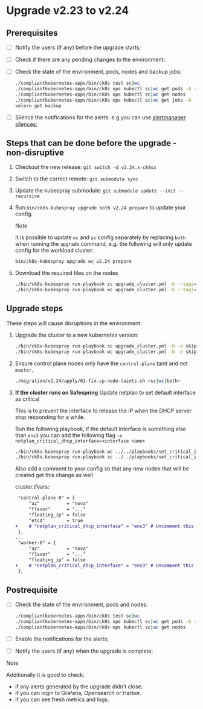 # Upgrade v2.23 to v2.24

## Prerequisites

- [ ] Notify the users (if any) before the upgrade starts;
- [ ] Check if there are any pending changes to the environment;
- [ ] Check the state of the environment, pods, nodes and backup jobs:

    ```bash
    ./compliantkubernetes-apps/bin/ck8s test sc|wc
    ./compliantkubernetes-apps/bin/ck8s ops kubectl sc|wc get pods -A -o custom-columns=NAMESPACE:metadata.namespace,POD:metadata.name,READY-false:status.containerStatuses[*].ready,REASON:status.containerStatuses[*].state.terminated.reason | grep false | grep -v Completed
    ./compliantkubernetes-apps/bin/ck8s ops kubectl sc|wc get nodes
    ./compliantkubernetes-apps/bin/ck8s ops kubectl sc|wc get jobs -A
    velero get backup
    ```

- [ ] Silence the notifications for the alerts. e.g you can use [alertmanager silences](https://prometheus.io/docs/alerting/latest/alertmanager/#silences);

## Steps that can be done before the upgrade - non-disruptive

1. Checkout the new release: `git switch -d v2.24.x-ck8sx`

1. Switch to the correct remote: `git submodule sync`

1. Update the kubespray submodule: `git submodule update --init --recursive`

1. Run `bin/ck8s-kubespray upgrade both v2.24 prepare` to update your config.

    > [!NOTE]
    > It is possible to update `wc` and `sc` config separately by replacing `both` when running the `upgrade` command, e.g. the following will only update config for the workload cluster:
    > ```bash
    > bin/ck8s-kubespray upgrade wc v2.24 prepare
    > ```

1. Download the required files on the nodes

    ```bash
    ./bin/ck8s-kubespray run-playbook sc upgrade_cluster.yml -b --tags=download
    ./bin/ck8s-kubespray run-playbook wc upgrade_cluster.yml -b --tags=download
    ```

## Upgrade steps

These steps will cause disruptions in the environment.

1. Upgrade the cluster to a new kubernetes version:

    ```bash
    ./bin/ck8s-kubespray run-playbook sc upgrade_cluster.yml -b -e skip_downloads=true
    ./bin/ck8s-kubespray run-playbook wc upgrade_cluster.yml -b -e skip_downloads=true
    ```

1. Ensure control plane nodes only have the `control-plane` taint and not `master`.

    ```bash
    ./migration/v2.24/apply/01-fix-cp-node-taints.sh <sc|wc|both>
    ```

1. **If the cluster runs on Safespring** Update netplan to set default interface as critical

    This is to prevent the interface to release the IP when the DHCP server stop responding for a while.

    Run the following playbook, if the default interface is something else than `ens3` you can add the following flag `-e netplan_critical_dhcp_interface=<interface name>`

    ```bash
    ./bin/ck8s-kubespray run-playbook wc ../../playbooks/set_critical_interface.yml -e netplan_critical_dhcp_interface=ens3
    ./bin/ck8s-kubespray run-playbook sc ../../playbooks/set_critical_interface.yml -e netplan_critical_dhcp_interface=ens3
    ```

    Also add a comment to your config so that any new nodes that will be created get this change as well

    cluster.tfvars:

    ```diff
     "control-plane-0" = {
         "az"          = "nova"
         "flavor"      = "..."
         "floating_ip" = false
         "etcd"        = true
    +    # "netplan_critical_dhcp_interface" = "ens3" # Uncomment this when creating new nodes
     },
    ...
     "worker-0" = {
         "az"          = "nova"
         "flavor"      = "..."
         "floating_ip" = false
    +    # "netplan_critical_dhcp_interface" = "ens3" # Uncomment this when creating new nodes
     },
    ```

## Postrequisite

- [ ] Check the state of the environment, pods and nodes:

    ```bash
    ./compliantkubernetes-apps/bin/ck8s test sc|wc
    ./compliantkubernetes-apps/bin/ck8s ops kubectl sc|wc get pods -A -o custom-columns=NAMESPACE:metadata.namespace,POD:metadata.name,READY-false:status.containerStatuses[*].ready,REASON:status.containerStatuses[*].state.terminated.reason | grep false | grep -v Completed
    ./compliantkubernetes-apps/bin/ck8s ops kubectl sc|wc get nodes
    ```

- [ ] Enable the notifications for the alerts;
- [ ] Notify the users (if any) when the upgrade is complete;

> [!NOTE]
> Additionally it is good to check:
> - if any alerts generated by the upgrade didn't close.
> - if you can login to Grafana, Opensearch or Harbor.
> - if you can see fresh metrics and logs.
